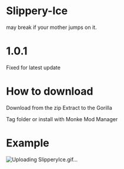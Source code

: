 # Slippery-Ice
may break if your mother jumps on it.
# 1.0.1
Fixed for latest update

# How to download
Download from the zip
Extract to the Gorilla 


Tag folder or install with Monke Mod Manager

# Example
![Uploading SlipperyIce.gif…]()

